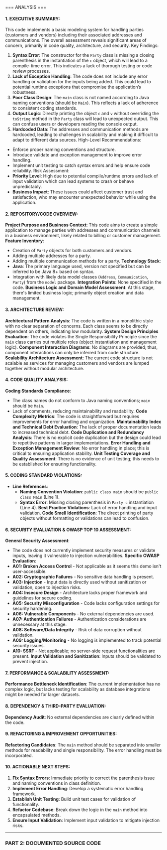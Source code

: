 === ANALYSIS ===
#### 1. EXECUTIVE SUMMARY:
This code implements a basic modeling system for handling parties (customers and vendors) including their associated addresses and communications. The overall assessment reveals significant areas of concern, primarily in code quality, architecture, and security.
Key Findings:
1. **Syntax Error**: The constructor for the `Party` class is missing a closing parenthesis in the instantiation of the `c` object, which will lead to a compile-time error. This indicates a lack of thorough testing or code review processes.
2. **Lack of Exception Handling**: The code does not include any error handling or validation for the inputs being added. This could lead to potential runtime exceptions that compromise the application’s robustness.
3. **Poor Class Design**: The `main` class is not named according to Java naming conventions (should be `Main`). This reflects a lack of adherence to consistent coding standards.
4. **Output Logic**: Directly printing the object `c` and `v` without overriding the `toString` method in the `Party` class will lead to unexpected output. This can confuse users or developers reading the console output.
5. **Hardcoded Data**: The addresses and communication methods are hardcoded, leading to challenges in scalability and making it difficult to adapt to different data sources.
High-Level Recommendations:
- Enforce proper naming conventions and structure.
- Introduce validate and exception management to improve error handling.
- Implement unit testing to catch syntax errors and help ensure code reliability.
Risk Assessment:
- **Priority Level**: High due to potential compile/runtime errors and lack of input validation which can lead systems to crash or behave unpredictably.
- **Business Impact**: These issues could affect customer trust and satisfaction, who may encounter unexpected behavior while using the application.
#### 2. REPOSITORY/CODE OVERVIEW:
**Project Purpose and Business Context**: This code aims to create a simple application to manage parties with addresses and communication channels in a business environment, likely related to billing or customer management.
**Feature Inventory**:
- Creation of `Party` objects for both customers and vendors.
- Adding multiple addresses for a party.
- Adding multiple communication methods for a party.
**Technology Stack**:
- **Java**: The primary language used, version not specified but can be inferred to be Java 8+ based on syntax.
- Integration with likely data model classes (`Address`, `Communication`, `Party`) from the `model` package.
**Integration Points**: None specified in the code.
**Business Logic and Domain Model Assessment**: At this stage, there's limited business logic; primarily object creation and data management.
#### 3. ARCHITECTURE REVIEW:
**Architectural Pattern Analysis**: The code is written in a monolithic style with no clear separation of concerns. Each class seems to be directly dependent on others, indicating low modularity.
**System Design Principles Evaluation**: The code violates the Single Responsibility Principle since the `main` class carries out multiple roles (object instantiation and management logic).
**Component Interaction Diagrams**: No diagrams are provided; thus, component interactions can only be inferred from code structure.
**Scalability Architecture Assessment**: The current code structure is not scalable as services for managing customers and vendors are lumped together without modular architecture.
#### 4. CODE QUALITY ANALYSIS:
**Coding Standards Compliance**:
- The class names do not conform to Java naming conventions; `main` should be `Main`.
- Lack of comments, reducing maintainability and readability.
**Code Complexity Metrics**: The code is straightforward but requires improvements for error handling and organization.
**Maintainability Index and Technical Debt Evaluation**: The lack of proper documentation leads to increased technical debt.
**Code Duplication and Redundancy Analysis**: There is no explicit code duplication but the design could lead to repetitive patterns in larger implementations.
**Error Handling and Exception Management Review**: No error handling in place; this is critical to ensuring application stability.
**Unit Testing Coverage and Quality Assessment**: There is no evidence of unit testing; this needs to be established for ensuring functionality.
#### 5. CODING STANDARD VIOLATIONS:
- **Line References**:
  - **Naming Convention Violation**: `public class main` should be `public class Main` (Line 1).
  - **Syntax Error**: Missing closing parenthesis in `Party c` instantiation (Line 4).
**Best Practice Violations**: Lack of error handling and input validation.
**Code Smell Identification**: The direct printing of party objects without formatting or validations can lead to confusion.
#### 6. SECURITY EVALUATION & OWASP TOP 10 ASSESSMENT:
**General Security Assessment**:
- The code does not currently implement security measures or validate inputs, leaving it vulnerable to injection vulnerabilities.
**Specific OWASP Evaluation**:
- **A01: Broken Access Control** - Not applicable as it seems this demo isn't user-accessible.
- **A02: Cryptographic Failures** - No sensitive data handling is present.
- **A03: Injection** - Input data is directly used without sanitization or validation, open to injection risks.
- **A04: Insecure Design** - Architecture lacks proper framework and guidelines for secure coding.
- **A05: Security Misconfiguration** - Code lacks configuration settings for security hardening.
- **A06: Vulnerable Components** - No external dependencies are used.
- **A07: Authentication Failures** - Authentication considerations are unnecessary at this stage.
- **A08: Software/Data Integrity** - Risk of data corruption without validation.
- **A09: Logging/Monitoring** - No logging is implemented to track potential security issues.
- **A10: SSRF** - Not applicable; no server-side request functionalities are present.
**Input Validation and Sanitization**: Inputs should be validated to prevent injection.
#### 7. PERFORMANCE & SCALABILITY ASSESSMENT:
**Performance Bottleneck Identification**: The current implementation has no complex logic, but lacks testing for scalability as database integrations might be needed for larger datasets.
#### 8. DEPENDENCY & THIRD-PARTY EVALUATION:
**Dependency Audit**: No external dependencies are clearly defined within the code.
#### 9. REFACTORING & IMPROVEMENT OPPORTUNITIES:
**Refactoring Candidates**: The `main` method should be separated into smaller methods for readability and single responsibility. The error handling must be incorporated.
#### 10. ACTIONABLE NEXT STEPS:
1. **Fix Syntax Errors**: Immediate priority to correct the parenthesis issue and naming conventions in class definition.
2. **Implement Error Handling**: Develop a systematic error handling framework.
3. **Establish Unit Testing**: Build unit test cases for validation of functionality.
4. **Refactor Codebase**: Break down the logic in the `main` method into encapsulated methods.
5. **Ensure Input Validation**: Implement input validation to mitigate injection risks.
---
### PART 2: DOCUMENTED SOURCE CODE